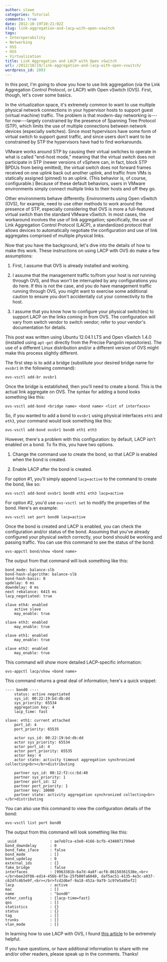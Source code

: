 ```yaml
---
author: slowe
categories: Tutorial
comments: true
date: 2012-10-19T10:21:02Z
slug: link-aggregation-and-lacp-with-open-vswitch
tags:
- Interoperability
- Networking
- OSS
- OVS
- Virtualization
title: Link Aggregation and LACP with Open vSwitch
url: /2012/10/19/link-aggregation-and-lacp-with-open-vswitch/
wordpress_id: 2893
---
```


In this post, I'm going to show you how to use link aggregation (via the Link Aggregation Control Protocol, or LACP) with Open vSwitch (OVS). First, though, let's cover some basics.

In the virtualization space, it's extremely common to want to use multiple physical network connections in your hypervisor hosts to support guest (virtual machine) traffic. The problem is that modern-day networking is---for now---largely constrained by the presence of Spanning Tree Protocol (STP), which limits the use of multiple connections between network devices (especially switches). Since most hypervisors have some form of virtual switch to support guest traffic, and since users don't want to be constrained by STP the hypervisors have had to find workarounds.

VMware works around STP by causing their virtual switches to operate in what is called "end-host mode," meaning that the virtual switch does not participate in STP (newer versions of vSphere can, in fact, block STP BPDUs from being emitted), the virtual switch does not forward frames received on one uplink back out another uplink, and traffic from VMs is statically assigned (pinned) to an uplink. (This behavior is, of course, configurable.) Because of these default behaviors, users in VMware environments simply connect multiple links to their hosts and off they go.

Other environments behave differently. Environments using Open vSwitch (OVS), for example, need to use other methods to work around the presence of STP, especially considering that OVS is more a full-featured virtual switch than the standard VMware vSwitch. In most cases, the workaround involves the use of link aggregation; specifically, the use of Link Aggregation Control Protocol (LACP), a standardized protocol that allows devices to automatically negotiate the configuration and use of link aggregates comprised of multiple physical links.

Now that you have the background, let's dive into the details of how to make this work. These instructions on using LACP with OVS do make a few assumptions:

1. First, I assume that OVS is already installed and working.

2. I assume that the management traffic to/from your host is _not_ running through OVS, and thus won't be interrupted by any configurations you do here. If this is not the case, and you do have management traffic running through OVS, you might want to exercise some additional caution to ensure you don't accidentally cut your connectivity to the host.

3. I assume that you know how to configure your physical switch(es) to support LACP on the links coming in from OVS. The configuration will vary from switch vendor to switch vendor; refer to your vendor's documentation for details.

This post was written using Ubuntu 12.04.1 LTS and Open vSwitch 1.4.0 (installed using `apt-get` directly from the Precise Pangolin repositories). The use of a different Linux distribution and/or a different version of OVS might make this process slightly different.

The first step is to add a bridge (substitute your desired bridge name for `ovsbr1` in the following command):

    ovs-vsctl add-br ovsbr1

Once the bridge is established, then you'll need to create a bond. This is the actual link aggregate on OVS. The syntax for adding a bond looks something like this:

    ovs-vsctl add-bond <bridge name> <bond name> <list of interfaces>

So, if you wanted to add a bond to `ovsbr1` using physical interfaces `eth1` and `eth3`, your command would look something like this:

    ovs-vsctl add-bond ovsbr1 bond0 eth1 eth3

However, there's a problem with this configuration: by default, LACP isn't enabled on a bond. To fix this, you have two options.

1. Change the command use to create the bond, so that LACP is enabled when the bond is created.

2. Enable LACP after the bond is created.

For option #1, you'll simply append `lacp=active` to the command to create the bond, like so:

    ovs-vsctl add-bond ovsbr1 bond0 eth1 eth3 lacp=active

For option #2, you'd use `ovs-vsctl set` to modify the properties of the bond. Here's an example:

    ovs-vsctl set port bond0 lacp=active

Once the bond is created and LACP is enabled, you can check the configuration and/or status of the bond. Assuming that you've already configured your physical switch correctly, your bond should be working and passing traffic. You can use this command to see the status of the bond:

    ovs-appctl bond/show <bond name>

The output from that command will look something like this:

    bond_mode: balance-slb
    bond-hash-algorithm: balance-slb
    bond-hash-basis: 0
    updelay: 0 ms
    downdelay: 0 ms
    next rebalance: 6415 ms
    lacp_negotiated: true
    
    slave eth4: enabled
        active slave
        may_enable: true
    
    slave eth3: enabled
        may_enable: true
    
    slave eth1: enabled
        may_enable: true
    
    slave eth2: enabled
        may_enable: true

This command will show more detailed LACP-specific information:

    ovs-appctl lacp/show <bond name>

This command returns a great deal of information; here's a quick snippet:

    ---- bond0 ----
        status: active negotiated
        sys_id: 00:22:19:bd:db:dd
        sys_priority: 65534
        aggregation key: 4
        lacp_time: fast
    
    slave: eth1: current attached
        port_id: 4
        port_priority: 65535
    
        actor sys_id: 00:22:19:bd:db:dd
        actor sys_priority: 65534
        actor port_id: 4
        actor port_priority: 65535
        actor key: 4
        actor state: activity timeout aggregation synchronized collecting<br></br>distributing
    
        partner sys_id: 00:12:f2:cc:6d:40
        partner sys_priority: 1
        partner port_id: 12
        partner port_priority: 1
        partner key: 10000
        partner state: activity aggregation synchronized collecting<br></br>distributing

You can also use this command to view the configuration details of the bond:

    ovs-vsctl list port bond0

The output from this command will look something like this:

    _uuid               : ae7eb7ca-e3e0-4166-bcfb-4348071799e0
    bond_downdelay      : 0
    bond_fake_iface     : false
    bond_mode           : []
    bond_updelay        : 0
    external_ids        : {}
    fake_bridge         : false
    interfaces          : [9963381b-6a7d-4a8f-acf8-86150361530e,<br></br>bee2df86-ed14-456b-8f3a-25fb00fa6040, daf5ac51-4135-4e3c-a937-c62dfc4b5e9f,<br></br>fcd2d6ef-9a18-452a-9a79-1c97e5a95ef2]
    lacp                : active
    mac                 : []
    name                : "bond0"
    other_config        : {lacp-time=fast}
    qos                 : []
    statistics          : {}
    status              : {}
    tag                 : []
    trunks              : []
    vlan_mode           : []

In learning how to use LACP with OVS, I found [this article](http://brezular.com/2011/12/04/openvswitch-playing-with-bonding-on-openvswitch/) to be extremely helpful.

If you have questions, or have additional information to share with me and/or other readers, please speak up in the comments. Thanks!

